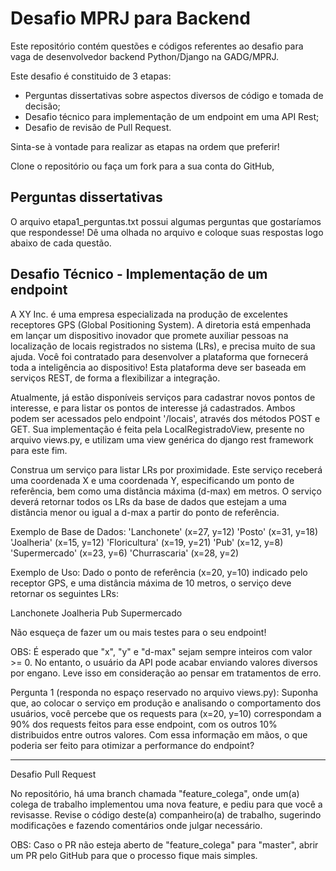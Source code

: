 # Desafio MPRJ para Backend

Este repositório contém questões e códigos referentes ao desafio para vaga de desenvolvedor backend Python/Django na GADG/MPRJ.

Este desafio é constituido de 3 etapas:

- Perguntas dissertativas sobre aspectos diversos de código e tomada de decisão;
- Desafio técnico para implementação de um endpoint em uma API Rest;
- Desafio de revisão de Pull Request.

Sinta-se à vontade para realizar as etapas na ordem que preferir!

Clone o repositório ou faça um fork para a sua conta do GitHub,

## Perguntas dissertativas

O arquivo etapa1_perguntas.txt possui algumas perguntas que gostaríamos que respondesse! Dê uma olhada no arquivo e coloque suas respostas logo abaixo de cada questão.


## Desafio Técnico - Implementação de um endpoint

A XY Inc. é uma empresa especializada na produção de excelentes receptores GPS (Global Positioning System). A diretoria está empenhada em lançar um dispositivo inovador que promete auxiliar pessoas na localização de locais registrados no sistema (LRs), e precisa muito de sua ajuda. Você foi contratado para desenvolver a plataforma que fornecerá toda a inteligência ao dispositivo! Esta plataforma deve ser baseada em serviços REST, de forma a flexibilizar a integração.

Atualmente, já estão disponíveis serviços para cadastrar novos pontos de interesse, e para listar os pontos de interesse já cadastrados. Ambos podem ser acessados pelo endpoint '/locais', através dos métodos POST e GET. Sua implementação é feita pela LocalRegistradoView, presente no arquivo views.py, e utilizam uma view genérica do django rest framework para este fim.

Construa um serviço para listar LRs por proximidade. Este serviço receberá uma coordenada X e uma coordenada Y, especificando um ponto de referência, bem como uma distância máxima (d-max) em metros. O serviço deverá retornar todos os LRs da base de dados que estejam a uma distância menor ou igual a d-max a partir do ponto de referência.

Exemplo de Base de Dados:
'Lanchonete' (x=27, y=12)
'Posto' (x=31, y=18)
'Joalheria' (x=15, y=12)
'Floricultura' (x=19, y=21)
'Pub' (x=12, y=8)
'Supermercado' (x=23, y=6)
'Churrascaria' (x=28, y=2)

Exemplo de Uso:
Dado o ponto de referência (x=20, y=10) indicado pelo receptor GPS, e uma distância máxima de 10 metros, o serviço deve retornar os seguintes LRs:

Lanchonete
Joalheria
Pub
Supermercado

Não esqueça de fazer um ou mais testes para o seu endpoint!

OBS: É esperado que "x", "y" e "d-max" sejam sempre inteiros com valor >= 0. No entanto, o usuário da API pode acabar enviando valores diversos por engano. Leve isso em consideração ao pensar em tratamentos de erro.

Pergunta 1 (responda no espaço reservado no arquivo views.py):
Suponha que, ao colocar o serviço em produção e analisando o comportamento dos usuários, você percebe que os requests para (x=20, y=10) correspondam a 90% dos requests feitos para esse endpoint, com os outros 10% distribuidos entre outros valores. Com essa informação em mãos, o que poderia ser feito para otimizar a performance do endpoint?

--------------

Desafio Pull Request

No repositório, há uma branch chamada "feature_colega", onde um(a) colega de trabalho implementou uma nova feature, e pediu para que você a revisasse. Revise o código deste(a) companheiro(a) de trabalho, sugerindo modificações e fazendo comentários onde julgar necessário.

OBS: Caso o PR não esteja aberto de "feature_colega" para "master", abrir um PR pelo GitHub para que o processo fique mais simples.
